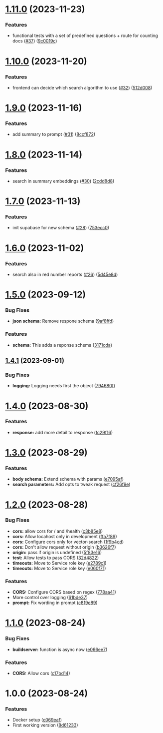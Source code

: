 # [1.11.0](https://github.com/technologiestiftung/ki-anfragen-api/compare/v1.10.0...v1.11.0) (2023-11-23)


### Features

* functional tests with a set of predefined questions + route for counting docs ([#37](https://github.com/technologiestiftung/ki-anfragen-api/issues/37)) ([9c0019c](https://github.com/technologiestiftung/ki-anfragen-api/commit/9c0019cc83f237ed5ba578384bd5cc03ad01f9f0))

# [1.10.0](https://github.com/technologiestiftung/ki-anfragen-api/compare/v1.9.0...v1.10.0) (2023-11-20)


### Features

* frontend can decide which search algorithm to use ([#32](https://github.com/technologiestiftung/ki-anfragen-api/issues/32)) ([512d008](https://github.com/technologiestiftung/ki-anfragen-api/commit/512d00806b096fbfe4f011c1a46e5479607a5faa))

# [1.9.0](https://github.com/technologiestiftung/ki-anfragen-api/compare/v1.8.0...v1.9.0) (2023-11-16)


### Features

* add summary to prompt ([#31](https://github.com/technologiestiftung/ki-anfragen-api/issues/31)) ([8ccf872](https://github.com/technologiestiftung/ki-anfragen-api/commit/8ccf872fb2d1c7de7ef62dd56ca2228f52c1f4cb))

# [1.8.0](https://github.com/technologiestiftung/ki-anfragen-api/compare/v1.7.0...v1.8.0) (2023-11-14)


### Features

* search in summary embeddings ([#30](https://github.com/technologiestiftung/ki-anfragen-api/issues/30)) ([2cdd8d8](https://github.com/technologiestiftung/ki-anfragen-api/commit/2cdd8d82ee9ff794bfa652d1c14305362c384083))

# [1.7.0](https://github.com/technologiestiftung/ki-anfragen-api/compare/v1.6.0...v1.7.0) (2023-11-13)


### Features

* init supabase for new schema ([#28](https://github.com/technologiestiftung/ki-anfragen-api/issues/28)) ([753ecc0](https://github.com/technologiestiftung/ki-anfragen-api/commit/753ecc0684d94541dd9f68503e3109cf8be64df4))

# [1.6.0](https://github.com/technologiestiftung/ki-anfragen-api/compare/v1.5.0...v1.6.0) (2023-11-02)


### Features

* search also in red number reports ([#26](https://github.com/technologiestiftung/ki-anfragen-api/issues/26)) ([5d45e8d](https://github.com/technologiestiftung/ki-anfragen-api/commit/5d45e8d2edb9bc51c811ee23750984065fcc7c24))

# [1.5.0](https://github.com/technologiestiftung/ki-anfragen-api/compare/v1.4.1...v1.5.0) (2023-09-12)


### Bug Fixes

* **json schema:** Remove respone schema ([9af8ffd](https://github.com/technologiestiftung/ki-anfragen-api/commit/9af8ffdc7d64a795cca8a7c10cfad09ff38c9011))


### Features

* **schema:** This adds a reponse schema ([3171cda](https://github.com/technologiestiftung/ki-anfragen-api/commit/3171cdac5b66d4ebfc32725a268425ad367bb00a))

## [1.4.1](https://github.com/technologiestiftung/ki-anfragen-api/compare/v1.4.0...v1.4.1) (2023-09-01)


### Bug Fixes

* **logging:** Logging needs first the object ([794680f](https://github.com/technologiestiftung/ki-anfragen-api/commit/794680f9e0200e8fcd63ac16641ed6ba15fe08db))

# [1.4.0](https://github.com/technologiestiftung/ki-anfragen-api/compare/v1.3.0...v1.4.0) (2023-08-30)


### Features

* **response:** add more detail to response ([fc29f16](https://github.com/technologiestiftung/ki-anfragen-api/commit/fc29f16d71e6743d22f83d71598b482b4507376a))

# [1.3.0](https://github.com/technologiestiftung/ki-anfragen-api/compare/v1.2.0...v1.3.0) (2023-08-29)


### Features

* **body schema:** Extend schema with params ([e7095af](https://github.com/technologiestiftung/ki-anfragen-api/commit/e7095afc0ce68a3fffbb31222901e5245cbee9eb))
* **search parameters:** Add opts to tweak request ([cf26f9e](https://github.com/technologiestiftung/ki-anfragen-api/commit/cf26f9e5fc1d2bd1925873e5dba10e8ad9b880ac))

# [1.2.0](https://github.com/technologiestiftung/ki-anfragen-api/compare/v1.1.0...v1.2.0) (2023-08-28)


### Bug Fixes

* **cors:** allow cors for / and /health ([c3b85e8](https://github.com/technologiestiftung/ki-anfragen-api/commit/c3b85e83988278862fc2363ba703679bcdc2916e))
* **cors:** Allow locahost only in development ([ffa7f89](https://github.com/technologiestiftung/ki-anfragen-api/commit/ffa7f8995eb0d8fbe6bca0e5a78be6c7856120b7))
* **cors:** Configure cors only for vector-search ([1f9b4cd](https://github.com/technologiestiftung/ki-anfragen-api/commit/1f9b4cd33ccf5fe743cc451f4ea38e4ed476996a))
* **cors:** Don't allow request without origin ([b3626f7](https://github.com/technologiestiftung/ki-anfragen-api/commit/b3626f72de8d69f718ee85caf2c92a2bc0d7bbc0))
* **origin:** pass if origin is undefined ([5f83e16](https://github.com/technologiestiftung/ki-anfragen-api/commit/5f83e16a2a010cd565bd76d817be65987c717178))
* **test:** Allow tests to pass CORS ([32d4822](https://github.com/technologiestiftung/ki-anfragen-api/commit/32d4822035d4739c43eed792ecea2ea927762127))
* **timeouts:** Move to Service role key ([e2789c1](https://github.com/technologiestiftung/ki-anfragen-api/commit/e2789c14fe91f858a51133953eb628625215f764))
* **timeouts:** Move to Service role key ([e060f71](https://github.com/technologiestiftung/ki-anfragen-api/commit/e060f71b37f3e78c0a30a811b7bdece469f95d93))


### Features

* **CORS:** Configure CORS based on regex ([778aa41](https://github.com/technologiestiftung/ki-anfragen-api/commit/778aa4145a1725eefea3464f9259e5c82424d1e8))
* More control over logging ([61bde37](https://github.com/technologiestiftung/ki-anfragen-api/commit/61bde3793b1fbb7d6f0bb4974b6d1eaf4863d3df))
* **prompt:** Fix wording in prompt ([c819e89](https://github.com/technologiestiftung/ki-anfragen-api/commit/c819e89a2e630fbbb5160bb286b84b2ce513d3ce))

# [1.1.0](https://github.com/technologiestiftung/ki-anfragen-api/compare/v1.0.0...v1.1.0) (2023-08-24)


### Bug Fixes

* **buildserver:** function is async now ([e066ee7](https://github.com/technologiestiftung/ki-anfragen-api/commit/e066ee7f106d4b8885cc743b6bcf37f327cadea6))


### Features

* **CORS:** Allow cors ([c17bd14](https://github.com/technologiestiftung/ki-anfragen-api/commit/c17bd1471dccd180749ebdbec354066d4033b995))

# 1.0.0 (2023-08-24)


### Features

* Docker setup ([c069eaf](https://github.com/technologiestiftung/ki-anfragen-api/commit/c069eafda24ef248f233c3f450d8f7ebc4bc1f32))
* First working version ([8d61233](https://github.com/technologiestiftung/ki-anfragen-api/commit/8d61233980584951100e4609a48eedb46c92d877))
